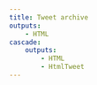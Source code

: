 ```yaml
---
title: Tweet archive
outputs:
    - HTML
cascade:
    outputs:
        - HTML
        - HtmlTweet
---
```

